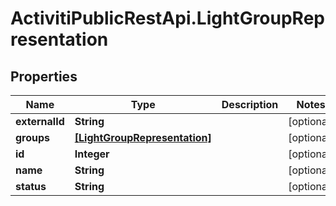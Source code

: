 # ActivitiPublicRestApi.LightGroupRepresentation

## Properties
Name | Type | Description | Notes
------------ | ------------- | ------------- | -------------
**externalId** | **String** |  | [optional] 
**groups** | [**[LightGroupRepresentation]**](LightGroupRepresentation.md) |  | [optional] 
**id** | **Integer** |  | [optional] 
**name** | **String** |  | [optional] 
**status** | **String** |  | [optional] 


